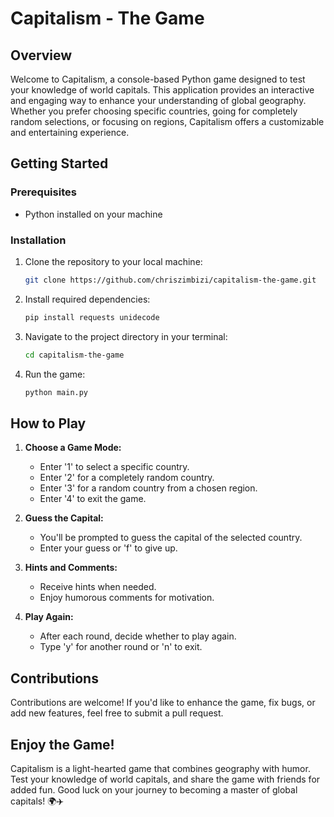 # Capitalism - The Game

## Overview
Welcome to Capitalism, a console-based Python game designed to test your knowledge of world capitals. This application provides an interactive and engaging way to enhance your understanding of global geography. Whether you prefer choosing specific countries, going for completely random selections, or focusing on regions, Capitalism offers a customizable and entertaining experience.

## Getting Started
### Prerequisites
- Python installed on your machine

### Installation
1. Clone the repository to your local machine:
   ```bash
   git clone https://github.com/chriszimbizi/capitalism-the-game.git
   ```

2. Install required dependencies:
   ```bash
   pip install requests unidecode
   ```

3. Navigate to the project directory in your terminal:
   ```bash
   cd capitalism-the-game
   ```

4. Run the game:
   ```bash
   python main.py
   ```

## How to Play
1. **Choose a Game Mode:**
   - Enter '1' to select a specific country.
   - Enter '2' for a completely random country.
   - Enter '3' for a random country from a chosen region.
   - Enter '4' to exit the game.

2. **Guess the Capital:**
   - You'll be prompted to guess the capital of the selected country.
   - Enter your guess or 'f' to give up.

3. **Hints and Comments:**
   - Receive hints when needed.
   - Enjoy humorous comments for motivation.

4. **Play Again:**
   - After each round, decide whether to play again.
   - Type 'y' for another round or 'n' to exit.

## Contributions
Contributions are welcome! If you'd like to enhance the game, fix bugs, or add new features, feel free to submit a pull request. 

## Enjoy the Game!
Capitalism is a light-hearted game that combines geography with humor. Test your knowledge of world capitals, and share the game with friends for added fun. Good luck on your journey to becoming a master of global capitals! 🌍✈️

